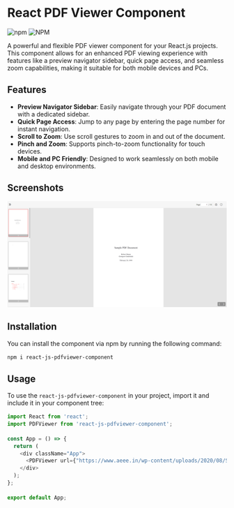 # React PDF Viewer Component
![npm](https://img.shields.io/npm/v/pdf-viewer-reactjs) ![NPM](https://img.shields.io/npm/l/pdf-viewer-reactjs)

A powerful and flexible PDF viewer component for your React.js projects. This component allows for an enhanced PDF viewing experience with features like a preview navigator sidebar, quick page access, and seamless zoom capabilities, making it suitable for both mobile devices and PCs.

## Features

- **Preview Navigator Sidebar**: Easily navigate through your PDF document with a dedicated sidebar.
- **Quick Page Access**: Jump to any page by entering the page number for instant navigation.
- **Scroll to Zoom**: Use scroll gestures to zoom in and out of the document.
- **Pinch and Zoom**: Supports pinch-to-zoom functionality for touch devices.
- **Mobile and PC Friendly**: Designed to work seamlessly on both mobile and desktop environments.

## Screenshots
![Screenshot 1](images/pdf-viewer.PNG)

## Installation

You can install the component via npm by running the following command:

```bash
npm i react-js-pdfviewer-component
```
## Usage

To use the `react-js-pdfviewer-component` in your project, import it and include it in your component tree:

```javascript
import React from 'react';
import PDFViewer from 'react-js-pdfviewer-component';

const App = () => {
  return (
    <div className="App">
      <PDFViewer url={"https://www.aeee.in/wp-content/uploads/2020/08/Sample-pdf.pdf"}/>
    </div>
  ); 
};

export default App;
```
